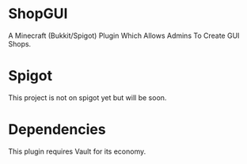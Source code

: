 # ShopGUI
A Minecraft (Bukkit/Spigot) Plugin Which Allows Admins To Create GUI Shops.

# Spigot
This project is not on spigot yet but will be soon.

# Dependencies
This plugin requires Vault for its economy.

